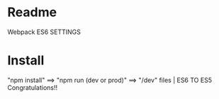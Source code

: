 # Readme
Webpack ES6 SETTINGS

# Install
"npm install"  ==> "npm run (dev or prod)" ==> "/dev" files  | ES6 TO ES5 Congratulations!!